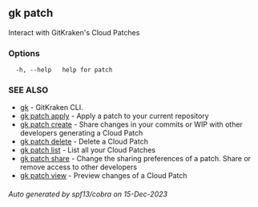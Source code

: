 ## gk patch

Interact with GitKraken's Cloud Patches

### Options

```
  -h, --help   help for patch
```

### SEE ALSO

* [gk](gk.md)	 - GitKraken CLI.
* [gk patch apply](gk_patch_apply.md)	 - Apply a patch to your current repository
* [gk patch create](gk_patch_create.md)	 - Share changes in your commits or WIP with other developers generating a Cloud Patch
* [gk patch delete](gk_patch_delete.md)	 - Delete a Cloud Patch
* [gk patch list](gk_patch_list.md)	 - List all your Cloud Patches
* [gk patch share](gk_patch_share.md)	 - Change the sharing preferences of a patch. Share or remove access to other developers
* [gk patch view](gk_patch_view.md)	 - Preview changes of a Cloud Patch

###### Auto generated by spf13/cobra on 15-Dec-2023
